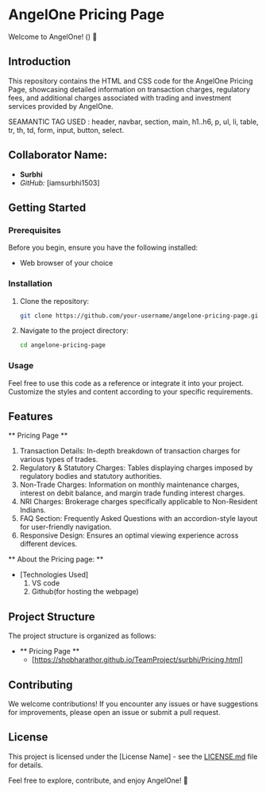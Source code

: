 # AngelOne Pricing Page

Welcome to AngelOne! () 🚀

## Introduction

This repository contains the HTML and CSS code for the AngelOne Pricing Page, showcasing detailed information on transaction charges, regulatory fees, and additional charges associated with trading and investment services provided by AngelOne.


SEAMANTIC TAG USED : header, navbar, section, main, h1..h6, p, ul, li, table, tr, th, td, form, input, button, select.

## Collaborator Name:

- **Surbhi**
- *GitHub:* [iamsurbhi1503]

## Getting Started

  ### Prerequisites
  
  Before you begin, ensure you have the following installed:
  
  - Web browser of your choice

  ### Installation
  
  1. Clone the repository:
  
      ```bash
      git clone https://github.com/your-username/angelone-pricing-page.git
      ```
  
  2. Navigate to the project directory:
  
      ```bash
      cd angelone-pricing-page
      ```
  ### Usage
  
  Feel free to use this code as a reference or integrate it into your project. Customize the styles and content according to your specific 
  requirements.

## Features

 ** Pricing Page **
 
  1. Transaction Details: In-depth breakdown of transaction charges for various types of trades.
  2. Regulatory & Statutory Charges: Tables displaying charges imposed by regulatory bodies and statutory authorities.
  3. Non-Trade Charges: Information on monthly maintenance charges, interest on debit balance, and margin trade funding interest charges.
  4. NRI Charges: Brokerage charges specifically applicable to Non-Resident Indians.
  5. FAQ Section: Frequently Asked Questions with an accordion-style layout for user-friendly navigation.
  6. Responsive Design: Ensures an optimal viewing experience across different devices.

 ** About the Pricing page: **
 
 - [Technologies Used]
   1. VS code
   2. Github(for hosting the webpage)
      
 ## Project Structure
The project structure is organized as follows:

- ** Pricing Page **
  - [https://shobharathor.github.io/TeamProject/surbhi/Pricing.html]

## Contributing

We welcome contributions! If you encounter any issues or have suggestions for improvements, please open an issue or submit a pull request.

## License

This project is licensed under the [License Name] - see the [LICENSE.md](LICENSE.md) file for details.

Feel free to explore, contribute, and enjoy AngelOne! 🌟
